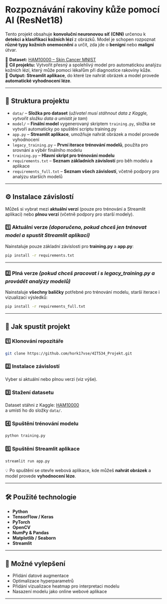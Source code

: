 
# Rozpoznávání rakoviny kůže pomocí AI (ResNet18)  

Tento projekt obsahuje **konvoluční neuronovou síť (CNN)** určenou k **detekci a klasifikaci kožních lézí** z obrázků. Model je schopen rozpoznat **různé typy kožních onemocnění** a určit, zda jde o **benigní** nebo **maligní** útvar.  

📌 **Dataset:** [HAM10000 – Skin Cancer MNIST](https://www.kaggle.com/datasets/kmader/skin-cancer-mnist-ham10000/data)  
📌 **Cíl projektu:** Vytvořit přesný a spolehlivý model pro automatickou analýzu kožních lézí, který může pomoci lékařům při diagnostice rakoviny kůže.  
📌 **Output:** **Streamlit aplikace**, do které lze nahrát obrázek a model provede **automatické vyhodnocení léze**.  

---

## 📂 **Struktura projektu**  

- `data/` – **Složka pro dataset** (*uživatel musí stáhnout data z Kaggle, vytvořit složku data a umístit je tam*)  
- `model/` – **Finální model** vygenerovaný skriptem `training.py`, složka se vytvoří automaticky po spuštění scriptu training.py  
- `app.py` – **Streamlit aplikace**, umožňuje nahrát obrázek a model provede vyhodnocení  
- `legacy_training.py` – **První iterace trénování modelů**, použita pro srovnání a výběr finálního modelu  
- `training.py` – **Hlavní skript pro trénování modelu**  
- `requirements.txt` – **Seznam základních závislostí** pro běh modelu a aplikace  
- `requirements_full.txt` – **Seznam všech závislostí**, včetně podpory pro analýzu starších modelů  

---

## ⚙️ **Instalace závislostí**  

Můžeš si vybrat mezi **aktuální verzí** (pouze pro trénování a Streamlit aplikaci) nebo **plnou verzí** (včetně podpory pro starší modely).  

### 1️⃣ **Aktuální verze** *(doporučeno, pokud chceš jen trénovat model a spustit Streamlit aplikaci)*  
Nainstaluje pouze základní závislosti pro **training.py** a **app.py**:  

```bash
pip install -r requirements.txt
```

---

### 2️⃣ **Plná verze** *(pokud chceš pracovat i s legacy_training.py a provádět analýzy modelů)*  
Nainstaluje **všechny balíčky** potřebné pro trénování modelu, starší iterace i vizualizaci výsledků:  

```bash
pip install -r requirements_full.txt
```

---

## 🚀 **Jak spustit projekt**  

### 1️⃣ **Klonování repozitáře**  
```bash
git clone https://github.com/hork17vse/4IT534_Projekt.git
```

### 2️⃣ **Instalace závislostí**  
Vyber si aktuální nebo plnou verzi (viz výše).  

### 3️⃣ **Stažení datasetu**  
Dataset stáhni z Kaggle: [HAM10000](https://www.kaggle.com/datasets/kmader/skin-cancer-mnist-ham10000/data)  
a umísti ho do složky `data/`.  

### 4️⃣ **Spuštění trénování modelu**  
```bash
python training.py
```

### 5️⃣ **Spuštění Streamlit aplikace**  
```bash
streamlit run app.py
```

💡 Po spuštění se otevře webová aplikace, kde můžeš **nahrát obrázek** a model provede **vyhodnocení léze**.

---

## 🛠 **Použité technologie**  

- **Python**  
- **TensorFlow / Keras**  
- **PyTorch**  
- **OpenCV**  
- **NumPy & Pandas**  
- **Matplotlib / Seaborn**  
- **Streamlit**  

---

## 📌 **Možné vylepšení**  

- Přidání datové augmentace  
- Optimalizace hyperparametrů  
- Přidání vizualizace heatmap pro interpretaci modelu  
- Nasazení modelu jako online webové aplikace  

---
